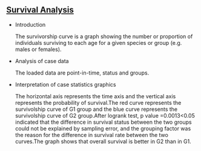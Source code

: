 ## [Survival Analysis](/basic/survival)

- Introduction

  The survivorship curve is a graph showing the number or proportion of individuals surviving to each age for a given
  species or group (e.g. males or females).

- Analysis of case data

  The loaded data are point-in-time, status and groups.

- Interpretation of case statistics graphics

  The horizontal axis represents the time axis and the vertical axis represents the probability of survival.The red
  curve represents the survivolship curve of G1 group and the blue curve represents the survivolship curve of G2
  group.After logrank test, p value =0.0013<0.05 indicated that the difference in survival status between the two groups
  could not be explained by sampling error, and the grouping factor was the reason for the difference in survival rate
  between the two curves.The graph shows that overall survival is better in G2 than in G1.

